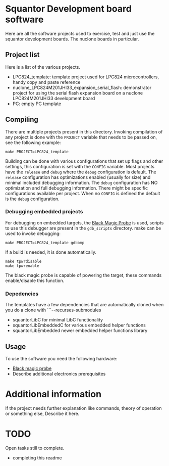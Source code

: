 # Squantor Development board software
Here are all the software projects used to exercise, test and just use the squantor development boards. The nuclone boards in particular.
## Project list
Here is a list of the various projects.
* LPC824_template: template project used for LPC824 microcontrollers, handy copy and paste reference
* nuclone_LPC824M201JHI33_expansion_serial_flash: demonstrator project for using the serial flash expansion board on a nuclone LPC824M201JHI33 development board
* PC: empty PC template
## Compiling
There are multiple projects present in this directory. Invoking compilation of any project is done with the ```PROJECT``` variable that needs to be passed on, see the following example:
```
make PROJECT=LPC824_template
```
Building can be done with various configurations that set up flags and other settings, this configuration is set with the ```CONFIG``` variable. Most projects have the ```release``` and ```debug``` where the ```debug``` configuration is default.
The ```release``` configuration has optimizations enabled (usually for size) and minimal included debugging information. The ```debug``` configuration has NO optimization and full debugging information. There might be specific configurations available per project. When no ```CONFIG``` is defined the default is the ```debug``` configuration.
### Debugging embedded projects
For debugging on embedded targets, the [Black Magic Probe](https://github.com/blacksphere/blackmagic/wiki) is used, scripts to use this debugger are present in the ```gdb_scripts``` directory. make can be used to invoke debugging:
```
make PROJECT=LPC824_template gdbbmp
```
If a build is needed, it is done automatically.
```
make tpwrdisable
make tpwrenable
```
The black magic probe is capable of powering the target, these commands enable/disable this function.
### Depedencies
The templates have a few dependencies that are automatically cloned when you do a clone with ```--recurses-submodules
* squantorLibC for minimal LibC functionality
* squantorLibEmbeddedC for various embedded helper functions
* squantorLibEmbedded newer embedded helper functions library
## Usage
To use the software you need the following hardware:
* [Black magic probe](https://github.com/blacksphere/blackmagic)
* Describe additional electronics prerequisites
# Additional information
If the project needs further explanation like commands, theory of operation or something else, Describe it here.
# TODO
Open tasks still to complete.
* completing this readme

